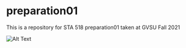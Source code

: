 # preparation01
This is a repository for STA 518 preparation01 taken at GVSU Fall 2021

![Alt Text](https://i.gifer.com/origin/b8/b842107e63c67d5674d17e0f576274fa_w200.gif)
